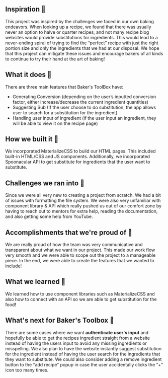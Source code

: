 ## Inspiration 🎂
This project was inspired by the challenges we faced in our own baking endeavors. When looking up a recipe, we found that there was usually never an option to halve or quarter recipes, and not many recipe blog websites would provide substitutions for ingredients. This would lead to a never-ending spiral of trying to find the “perfect” recipe with just the right portion size and only the ingredients that we had at our disposal. We hope that this project can mitigate these issues and encourage bakers of all kinds to continue to try their hand at the art of baking! 


## What it does 🥚
There are three main features that Baker's ToolBox have:
- Generating Conversion (depending on the user’s inputted conversion factor, either increase/decrease the current ingredient quantities)
- Suggesting Sub (If the user choose to do substitution, the app allows user to search for a substitution for the ingredient)
- Handling user input of ingredient (if the user input an ingredient, they will be able to view it on the recipe page)

## How we built it 🔨
We incorporated MaterializeCSS to build our HTML pages. This included built-in HTML/CSS and JS components. Additionally, we incorporated Spoonacular API to get substitute for ingredients that the user want to substitute.

## Challenges we ran into 🛑
Since we were all very new to creating a project from scratch. We had a bit of issues with formatting the file system. We were also very unfamiliar with component library & API which really pushed us out of our comfort zone by having to reach out to mentors for extra help, reading the documentation, and also getting some help from YouTube.

## Accomplishments that we're proud of 🚀
We are really proud of how the team was very communicative and transparent about what we want in our project. This made our work flow very smooth and we were able to scope out the project to a manageable piece. In the end, we were able to create the features that we wanted to include!

## What we learned 💭
We learned how to use component libraries such as MaterializeCSS and also how to connect with an API so we are able to get substitution for the food!

## What's next for Baker's Toolbox 🤔
There are some cases where we want **authenticate user's input** and hopefully be able to get the recipes ingredient straight from a website instead of having the users input to avoid any missing ingredients or misspelling. We also plan to have the website instantly suggest substitution for the ingredient instead of having the user search for the ingredients that they want to substitute. We could also consider adding a remove ingredient button to the “add recipe” popup in case the user accidentally clicks the “+” icon too many times. 


